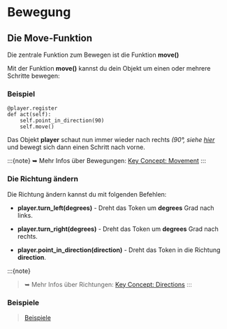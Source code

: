 Bewegung
==========

## Die Move-Funktion

Die zentrale Funktion zum Bewegen ist die Funktion **move()**

Mit der Funktion **move()** kannst du dein Objekt um einen oder mehrere Schritte bewegen:


### Beispiel

```
@player.register
def act(self):
    self.point_in_direction(90)
    self.move()
```

Das Objekt **player** schaut nun immer wieder nach rechts *(90°, siehe [hier](../key_concepts/directions.md)* und bewegt sich dann einen Schritt nach vorne.


:::{note} 
➥ Mehr Infos über Bewegungen: [Key Concept: Movement](../key_concepts/movement.md)
:::  
### Die Richtung ändern

Die Richtung ändern kannst du mit folgenden Befehlen:

  * **player.turn_left(degrees)** - Dreht das Token um **degrees** Grad nach links.
  
  * **player.turn_right(degrees)** - Dreht das Token um **degrees** Grad nach rechts.
  
  * **player.point_in_direction(direction)** - Dreht das Token in die Richtung **direction**.

:::{note} 
> ➥ Mehr Infos über Richtungen: [Key Concept:  Directions](../key_concepts/directions.md)
:::

### Beispiele

> [Beispiele](https://codeberg.org/a_siebel/miniworldmaker/src/branch/main/examples/tests/moving)